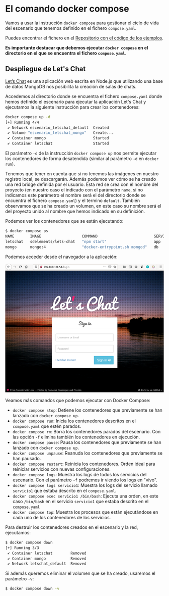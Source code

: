 # El comando docker compose

Vamos a usar la instrucción `docker compose` para gestionar el ciclo de vida del escenario que tenemos definido en el fichero `compose.yaml`. 

Puedes encontrar el fichero en el [Repositorio con el código de los ejemplos](https://github.com/josedom24/ejemplos_curso_docker_ow).

**Es importante destacar que debemos ejecutar `docker compose` en el directorio en el que se encuentra el fichero `compose.yaml`**.

## Despliegue de Let's Chat

[Let’s Chat](https://github.com/sdelements/lets-chat) es una aplicación web escrita en Node.js que utilizando una base de datos MongoDB nos posibilita la creación de salas de chats.

Accedemos al directorio donde se encuentra el fichero `compose.yaml` donde hemos definido el escenario para ejecutar la aplicación Let's Chat y  ejecutamos la siguiente instrucción para crear los contenedores:

```bash
docker compose up -d
[+] Running 4/4
 ✔ Network escenario_letschat_default  Created                                      0.1s 
 ✔ Volume "escenario_letschat_mongo"   Create...                                    0.0s 
 ✔ Container mongo                     Started                                      0.3s 
 ✔ Container letschat                  Started                                      0.2s 
```

El parámetro `-d` de la instrucción `docker compose up` nos permite ejecutar los contenedores de forma desatendida (similar al parámetro `-d` en `docker run`). 

Tenemos que tener en cuenta que si no tenemos las imágenes en nuestro registro local, se descargarán. Además podemos ver cómo se ha creado una red bridge definida por el usuario. Esta red se crea con el nombre del proyecto (en nuestro caso el indicado con el parámetro `name`, si no indicamos este parámetro el nombre será el del directorio donde se encuentra el fichero `compose.yaml`) y el termino `default`. También observamos que se ha creado un volumen, en este caso su nombre será el del proyecto unido al nombre que hemos indicado en su definición.

Podemos ver los contenedores que se están ejecutando:

```bash
$ docker compose ps
NAME       IMAGE                  COMMAND                         SERVICE   CREATED              STATUS              PORTS
letschat   sdelements/lets-chat   "npm start"                     app       About a minute ago   Up About a minute   5222/tcp, 0.0.0.0:80->8080/tcp, :::80->8080/tcp
mongo      mongo:4                "docker-entrypoint.sh mongod"   db        About a minute ago   Up About a minute   27017/tcp
```

Podemos acceder desde el navegador a la aplicación:

![letschat](img/letschat.png)


Veamos más comandos que podemos ejecutar con Docker Compose:

* `docker compose stop`: Detiene los contenedores que previamente se han lanzado con `docker compose up`.
* `docker compose run`: Inicia los contenedores descritos en el `compose.yaml` que estén parados.
* `docker compose rm`: Borra los contenedores parados del escenario. Con las opción `-f` elimina también los contenedores en ejecución.
* `docker compose pause`: Pausa los contenedores que previamente se han lanzado con `docker compose up`.
* `docker compose unpause`: Reanuda los contenedores que previamente se han pausado.
* `docker compose restart`: Reinicia los contenedores. Orden ideal para reiniciar servicios con nuevas configuraciones.
* `docker compose logs`: Muestra los logs de todos los servicios del escenario. Con el parámetro `-f` podremos ir viendo los logs en "vivo".
* `docker compose logs servicio1`: Muestra los logs del servicio llamado `servicio1` que estaba descrito en el `compose.yaml`.
* `docker compose exec servicio1 /bin/bash`: Ejecuta una orden, en este caso `/bin/bash` en el servicio `servicio1` que estaba descrito en el `compose.yaml`
* `docker compose top`: Muestra  los procesos que están ejecutándose en cada uno de los contenedores de los servicios.


Para destruir los contenedores creados en el escenario y la red, ejecutamos:

```bash
$ docker compose down
[+] Running 3/3
 ✔ Container letschat        Removed                                             10.4s 
 ✔ Container mongo           Removed                                              0.4s 
 ✔ Network letschat_default  Removed                                              0.1s 
```

Si además queremos eliminar el volumen que se ha creado, usaremos el parámetro `-v`:

```bash
$ docker compose down -v
```


